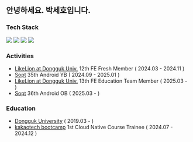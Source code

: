 ## 안녕하세요. 박세호입니다.

### Tech Stack

<div>
  <img src="https://img.shields.io/badge/JAVASCRIPT-F7DF1E??style=flatr&logo=JavaScript&logoColor=black">
  <img src="https://img.shields.io/badge/TYPESCRIPT-3178C6??style=flatr&logo=TypeScript&logoColor=white">
  <img src="https://img.shields.io/badge/REACT-61DAFB??style=flatr&logo=React&logoColor=black">
  <img src="https://img.shields.io/badge/NEXT.JS-000000??style=flat&logo=Next.js&logoColor=white">
 </div>

### Activities
- [LikeLion at Dongguk Univ.](https://likelion-dgu.com/) 12th FE Fresh Member ( 2024.03 - 2024.11 )
- [Sopt](https://www.sopt.org/) 35th Android YB ( 2024.09 - 2025.01 )
- [LikeLion at Dongguk Univ.](https://likelion-dgu.com/) 13th FE Education Team Member ( 2025.03 - )
- [Sopt](https://www.sopt.org/) 36th Android OB ( 2025.03 - )


### Education
- [Dongguk University](https://www.dongguk.edu/main) ( 2019.03 - )
- [kakaotech bootcamp](https://ktb.goorm.io/) 1st Cloud Native Course Trainee ( 2024.07 - 2024.12 )

<!-- ### 🔭 Working Experience
- [Hancom](https://www.hancom.com/) | Web Frontend Development Internship ( 2025.08 - )
